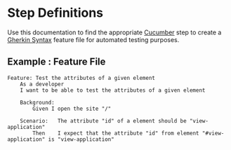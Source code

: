 # Step Definitions

Use this documentation to find the appropriate [Cucumber](https://cucumber.io/docs) step to create a [Gherkin Syntax](https://cucumber.io/docs/reference) 
feature file for automated testing purposes. 

## Example : Feature File

```gherkin
Feature: Test the attributes of a given element
	As a developer
	I want to be able to test the attributes of a given element

	Background:
		Given I open the site "/"

	Scenario: 	The attribute "id" of a element should be "view-application"
		Then 	I expect that the attribute "id" from element "#view-application" is "view-application"
``` 